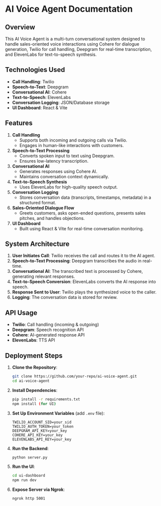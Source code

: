 # AI Voice Agent Documentation

## Overview
This AI Voice Agent is a multi-turn conversational system designed to handle sales-oriented voice interactions using Cohere for dialogue generation, Twilio for call handling, Deepgram for real-time transcription, and ElevenLabs for text-to-speech synthesis.

## Technologies Used
- **Call Handling**: Twilio
- **Speech-to-Text**: Deepgram
- **Conversational AI**: Cohere
- **Text-to-Speech**: ElevenLabs
- **Conversation Logging**: JSON/Database storage
- **UI Dashboard**: React & Vite

## Features
1. **Call Handling**
   - Supports both incoming and outgoing calls via Twilio.
   - Engages in human-like interactions with customers.
2. **Speech-to-Text Processing**
   - Converts spoken input to text using Deepgram.
   - Ensures low-latency transcription.
3. **Conversational AI**
   - Generates responses using Cohere AI.
   - Maintains conversation context dynamically.
4. **Text-to-Speech Synthesis**
   - Uses ElevenLabs for high-quality speech output.
5. **Conversation Logging**
   - Stores conversation data (transcripts, timestamps, metadata) in a structured format.
6. **Sales-Oriented Dialogue Flow**
   - Greets customers, asks open-ended questions, presents sales pitches, and handles objections.
7. **UI Dashboard**
   - Built using React & Vite for real-time conversation monitoring.

## System Architecture
1. **User Initiates Call**: Twilio receives the call and routes it to the AI agent.
2. **Speech-to-Text Processing**: Deepgram transcribes the audio in real-time.
3. **Conversational AI**: The transcribed text is processed by Cohere, generating relevant responses.
4. **Text-to-Speech Conversion**: ElevenLabs converts the AI response into speech.
5. **Response Sent to User**: Twilio plays the synthesized voice to the caller.
6. **Logging**: The conversation data is stored for review.

## API Usage
- **Twilio**: Call handling (incoming & outgoing)
- **Deepgram**: Speech recognition API
- **Cohere**: AI-generated response API
- **ElevenLabs**: TTS API

## Deployment Steps
1. **Clone the Repository**:
   ```bash
   git clone https://github.com/your-repo/ai-voice-agent.git
   cd ai-voice-agent
   ```
2. **Install Dependencies**:
   ```bash
   pip install -r requirements.txt
   npm install (for UI)
   ```
3. **Set Up Environment Variables** (add `.env` file):
   ```
   TWILIO_ACCOUNT_SID=your_sid
   TWILIO_AUTH_TOKEN=your_token
   DEEPGRAM_API_KEY=your_key
   COHERE_API_KEY=your_key
   ELEVENLABS_API_KEY=your_key
   ```
4. **Run the Backend**:
   ```bash
   python server.py
   ```
5. **Run the UI**:
   ```bash
   cd ui-dashboard
   npm run dev
   ```
6. **Expose Server via Ngrok**:
   ```bash
   ngrok http 5001
   
